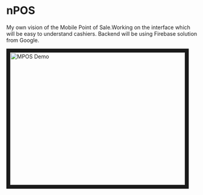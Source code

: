 # nPOS
My own vision of the Mobile Point of Sale.Working on the interface which will be easy to understand cashiers. Backend will be using Firebase solution from Google.

<a href="http://www.youtube.com/watch?feature=player_embedded&v=lZasZnhZMHE
" target="_blank"><img src="http://img.youtube.com/vi/lZasZnhZMHE/0.jpg" 
alt="MPOS Demo" width="460" height="350" border="10" /></a>
